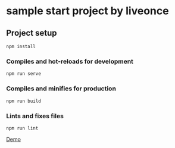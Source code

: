 # sample start project by liveonce

## Project setup
```
npm install
```

### Compiles and hot-reloads for development
```
npm run serve
```

### Compiles and minifies for production
```
npm run build
```

### Lints and fixes files
```
npm run lint
```

[Demo](https://nikolanalokin.github.io/vue-advanced-project-example/)
